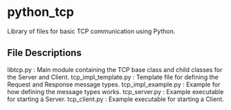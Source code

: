 # python_tcp
Library of files for basic TCP communication using Python.

## File Descriptions
libtcp.py : Main module containing the TCP base class and child classes for the Server and Client.
tcp_impl_template.py : Template file for defining the Request and Response message types.
tcp_impl_example.py : Example for how defining the message types works.
tcp_server.py : Example executable for starting a Server.
tcp_client.py : Example executable for starting a Client.
